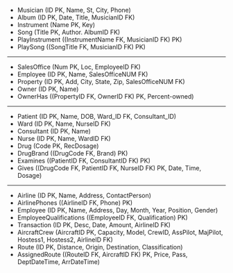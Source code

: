 - Musician (ID PK, Name, St, City, Phone)
- Album (ID PK, Date, Title, MusicianID FK)
- Instrument (Name PK, Key)
- Song (Title PK, Author. AlbumID FK)
- PlayInstrument ((InstrumentName FK, MusicianID FK) PK)
- PlaySong ((SongTitle FK, MusicianID FK) PK)

---

- SalesOffice (Num PK, Loc, EmployeeID FK)
- Employee (ID PK, Name, SalesOfficeNUM FK)
- Property (ID PK, Add, City, State, Zip, SalesOfficeNUM FK)
- Owner (ID PK, Name)
- OwnerHas ((PropertyID FK, OwnerID FK) PK, Percent-owned)

---

- Patient (ID PK, Name, DOB, Ward_ID FK, Consultant_ID)
- Ward (ID PK, Name, NurseID FK)
- Consultant (ID PK, Name)
- Nurse (ID PK, Name, WardID FK)
- Drug (Code PK, RecDosage)
- DrugBrand ((DrugCode FK, Brand) PK)
- Examines ((PatientID FK, ConsultantID FK) PK)
- Gives ((DrugCode FK, PatientID FK, NurseID FK) PK, Date, Time, Dosage)

---

- Airline (ID PK, Name, Address, ContactPerson)
- AirlinePhones ((AirlineID FK, Phone) PK)
- Employee (ID PK, Name, Address, Day, Month, Year, Position, Gender)
- EmployeeQualifications ((EmployeeID FK, Qualification) PK)
- Transaction (ID PK, Desc, Date, Amount, AirlineID FK)
- AircraftCrew (AircraftID PK, Capacity, Model, CrewID, AssPilot, MajPilot, Hostess1, Hostess2, AirlineID FK)
- Route (ID PK, Distance, Origin, Destination, Classification)
- AssignedRoute ((RouteID FK, AircraftID FK) PK, Price, Pass, DeptDateTime, ArrDateTime)

